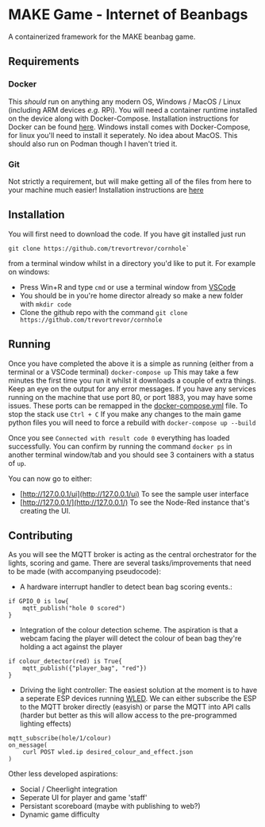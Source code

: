 # MAKE Game - Internet of Beanbags
A containerized framework for the MAKE beanbag game.
## Requirements
### Docker
This *should* run on anything any modern OS, Windows / MacOS / Linux (including ARM devices *e.g.* RPi). You will need a container runtime installed on the device along with Docker-Compose. Installation instructions for Docker can be found [here](https://docs.docker.com/get-docker/). Windows install comes with Docker-Compose, for linux you'll need to install it seperately. No idea about MacOS. This should also run on Podman though I haven't tried it. 
### Git
Not strictly a requirement, but will make getting all of the files from here to your machine much easier! Installation instructions are [here](https://git-scm.com/book/en/v2/Getting-Started-Installing-Git)
## Installation
You will first need to download the code. If you have git installed just run 
```
git clone https://github.com/trevortrevor/cornhole`
```
from a terminal window whilst in a directory you'd like to put it. 
For example on windows:
* Press Win+R and type `cmd` or use a terminal window from [VSCode](https://code.visualstudio.com/)
* You should be in you're home director already so make a new folder with `mkdir code`
* Clone the github repo with the command `git clone https://github.com/trevortrevor/cornhole`
## Running
Once you have completed the above it is a simple as running (either from a terminal or a VSCode terminal)
`docker-compose up`
This may take a few minutes the first time you run it whilst it downloads a couple of extra things. Keep an eye on the output for any error messages. If you have any services running on the machine that use port 80, or port 1883, you may have some issues. These ports can be remapped in the [docker-compose.yml](docker-compose.yml) file. To stop the stack use `Ctrl + C` If you make any changes to the main game python files you will need to force a rebuild with ```docker-compose up --build```

Once you see `Connected with result code 0` everything has loaded successfully. You can confirm by running the command `docker ps` in another terminal window/tab and you should see 3 containers with a status of `up`. 

You can now go to either:
* [http://127.0.0.1/ui](http://127.0.0.1/ui) To see the sample user interface
* [http://127.0.0.1/](http://127.0.0.1/) To see the Node-Red instance that's creating the UI. 

## Contributing
As you will see the MQTT broker is acting as the central orchestrator for the lights, scoring and game. There are several tasks/improvements that need to be made (with accompanying pseudocode):
* A hardware interrupt handler to detect bean bag scoring events.:
``` 
if GPIO_0 is low{
    mqtt_publish("hole 0 scored")
}
```
* Integration of the colour detection scheme. The aspiration is that a webcam facing the player will detect the colour of bean bag they're holding a act against the player
```
if colour_detector(red) is True{
    mqtt_publish({"player_bag", "red"})
}
```
* Driving the light controller: The easiest solution at the moment is to have a seperate ESP devices running [WLED](https://kno.wled.ge/). We can either subscribe the ESP to the MQTT broker directly (easyish) or parse the MQTT into API calls (harder but better as this will allow access to the pre-programmed lighting effects)
```
mqtt_subscribe(hole/1/colour)
on_message(
    curl POST wled.ip desired_colour_and_effect.json
)
```
Other less developed aspirations:
* Social / Cheerlight integration
* Seperate UI for player and game 'staff'
* Persistant scoreboard (maybe with publishing to web?)
* Dynamic game difficulty


